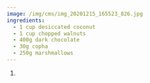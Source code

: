 ```yaml
---
image: /img/cms/img_20201215_165523_826.jpg
ingredients:
  - 1 cup desiccated coconut
  - 1 cup chopped walnuts
  - 400g dark chocolate
  - 30g copha
  - 250g marshmallows
---
```

1. 